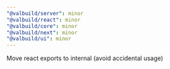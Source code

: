 ```yaml
---
"@valbuild/server": minor
"@valbuild/react": minor
"@valbuild/core": minor
"@valbuild/next": minor
"@valbuild/ui": minor
---
```


Move react exports to internal (avoid accidental usage)

